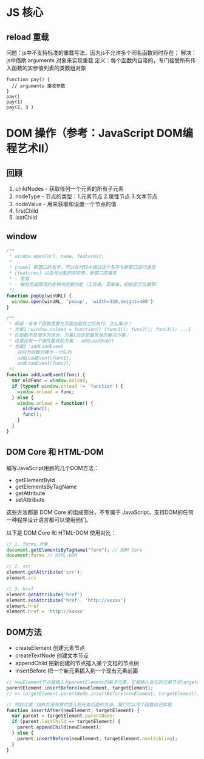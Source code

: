 # JS 核心

## reload 重载
问题：js中不支持标准的重载写法，因为js不允许多个同名函数同时存在；
解决：js中借助 arguments 对象来实现重载
定义：每个函数内自带的，专门接受所有传入函数的实参值列表的类数组对象

```
function pay() {
  // arguments 接收参数
}
pay()
pay(1)
pay(2, 3 )
```


# DOM 操作（参考：JavaScript DOM编程艺术II）

## 回顾

1. childNodes - 获取任何一个元素的所有子元素
2. nodeType - 节点的类型：1.元素节点 2.属性节点 3.文本节点
3. nodeValue - 用来获取和设置一个节点的值
4. firstChild
5. lastChild

## window

```js
/**
 * window.open(url, name, features);
 * 
 * [name] 新窗口的名字，可以在代码中通过这个名字与新窗口进行通信
 * [features] 以逗号分割的字符串，新窗口的属性
 * - 宽高
 * - 被启用或禁用的各种浏览器功能（工具条，菜单条，初始显示位置等） 
 */
function popUp(winURL) {
  window.open(winURL, 'popup', 'width=320,height=480')
}

/**
 * 假设：有多个函数需要在页面加载完之后执行，怎么解决？
 * 方案1：window.onload = function() {func1(); func2(); func3(); ...}
 * 在函数不是很多的场合，方案1应该是最简单的解决方案；
 * 这里还有一个弹性最佳的方案 - addLoadEvent
 * 方案2：addLoadEvent
    这将为函数创建为一个队列
    addLoadEvent(func1);
    addLoadEvent(func2);
 */
function addLoadEvent(func) {
  var oldFunc = window.onload;
  if (typeof window.onload != 'function') {
    window.onload = func;
  } else {
    window.onload = function() {
      oldFunc();
      func();
    }
  }
}
```

## DOM Core 和 HTML-DOM

编写JavaScript用到的几个DOM方法：

* getElementById
* getElementsByTagName
* getAttribute
* setAttribute

这些方法都是 DOM Core 的组成部分，不专属于 JavaScript，支持DOM的任何一种程序设计语言都可以使用他们。

以下是 DOM Core 和 HTML-DOM 使用对比：

```js
// 1. forms 对象
document.getElementsByTagName("form"); // DOM Core
document.forms // HTML-DOM

// 2. src
element.getAttribute('src');
element.src

// 3. href
element.getAttribute('href')
element.setAttribute('href', 'http://xxxxx')
element.href
element.href = 'http://xxxxx'
```

## DOM方法

* createElement 创建元素节点
* createTextNode 创建文本节点
* appendChild 把新创建的节点插入某个文档的节点树
* insertBefore 把一个新元素插入到一个现有元素前面

```js
// newElement节点被插入为parentElement的新子元素，它被插入到它的兄弟节点targetElement的前面
parentElement.insertBefore(newElement, targetElement);
// => targetElement.parentNode.insertBefore(newElement, targetElement);

// 特别注意：DOM并没有提供插入到元素后面的方法，我们可以写个函数自己实现
function insertAfter(newElement, targetElement) {
  var parent = targetElement.parentNode;
  if (parent.lastChild == targetElement) {
    parent.appendChild(newElement);
  } else {
    parent.insertBefore(newElement, targetElement.nextSibling);
  }
}
```